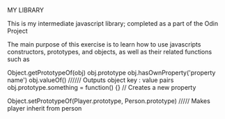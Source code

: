 MY LIBRARY

This is my intermediate javascript library; completed as a part of the Odin Project

The main purpose of this exercise is to learn how to use javascripts
constructors, prototypes, and objects, as well as their related functions such as

Object.getPrototypeOf(obj)
obj.prototype
obj.hasOwnProperty('property name')
obj.valueOf() ////// Outputs object key : value pairs
obj.prototype.something = function() {} // Creates a new property

Object.setPrototypeOf(Player.prototype, Person.prototype) 
///// Makes player inherit from person
